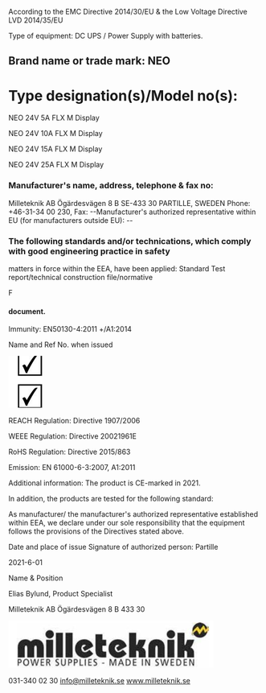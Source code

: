According to the EMC Directive 2014/30/EU & the Low Voltage Directive LVD 2014/35/EU

Type of equipment: DC UPS / Power Supply with batteries.

## Brand name or trade mark: NEO

# Type designation(s)/Model no(s):

NEO 24V 5A FLX M Display

NEO 24V 10A FLX M Display

NEO 24V 15A FLX M Display

NEO 24V 25A FLX M Display

### Manufacturer's name, address, telephone & fax no:

Milleteknik AB Ögärdesvägen 8 B SE-433 30 PARTILLE, SWEDEN Phone: +46-31-34 00 230, Fax: --Manufacturer's authorized representative within EU (for manufacturers outside EU): --

### The following standards and/or technications, which comply with good engineering practice in safety

matters in force within the EEA, have been applied: Standard Test report/technical construction file/normative

F

#### document.

Immunity: EN50130-4:2011 +/A1:2014

Name and Ref No. when issued

![](_page_0_Picture_16.jpeg)

REACH Regulation: Directive 1907/2006

WEEE Regulation: Directive 20021961E

RoHS Regulation: Directive 2015/863

Emission: EN 61000-6-3:2007, A1:2011

Additional information: The product is CE-marked in 2021.

In addition, the products are tested for the following standard:

As manufacturer/ the manufacturer's authorized representative established within EEA, we declare under our sole responsibility that the equipment follows the provisions of the Directives stated above.

Date and place of issue Signature of authorized person: Partille

2021-6-01

Name & Position

Elias Bylund, Product Specialist

Milleteknik AB Ögärdesvägen 8 B 433 30

![](_page_0_Picture_28.jpeg)

031-340 02 30 info@milleteknik.se www.milleteknik.se